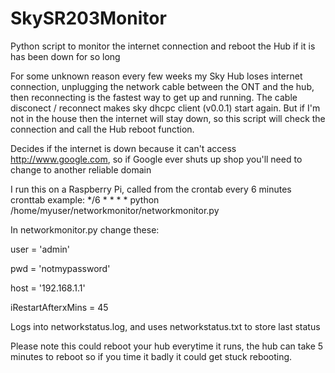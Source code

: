 # SkySR203Monitor
Python script to monitor the internet connection and reboot the Hub if it is has been down for so long

For some unknown reason every few weeks my Sky Hub loses internet connection, 
unplugging the network cable between the ONT and the hub, then reconnecting is the fastest way to get up and running.
The cable disconect / reconnect makes sky dhcpc client (v0.0.1) start again.
But if I'm not in the house then the internet will stay down, so this script will check the connection and call the Hub reboot function.

Decides if the internet is down because it can't access http://www.google.com, so if Google ever shuts up shop you'll need to change to another reliable domain

I run this on a Raspberry Pi, called from the crontab every 6 minutes
cronttab example:
*/6 * * * * python /home/myuser/networkmonitor/networkmonitor.py

In networkmonitor.py change these:

user = 'admin'

pwd = 'notmypassword'

host = '192.168.1.1'

iRestartAfterxMins = 45

Logs into networkstatus.log, and uses networkstatus.txt to store last status

Please note this could reboot your hub everytime it runs, the hub can take 5 minutes to reboot so if you time it badly it could get stuck rebooting.
